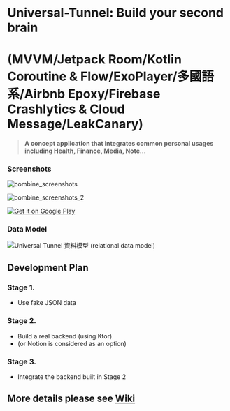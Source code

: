 # Universal-Tunnel: Build your second brain 
# (MVVM/Jetpack Room/Kotlin Coroutine & Flow/ExoPlayer/多國語系/Airbnb Epoxy/Firebase Crashlytics & Cloud Message/LeakCanary)
>**A concept application that integrates common personal usages including Health, Finance, Media, Note...**

### Screenshots
![combine_screenshots](https://user-images.githubusercontent.com/6279465/217298519-e2b99810-93e8-4d57-a3e5-e7f7892a557d.png)  
  
![combine_screenshots_2](https://user-images.githubusercontent.com/6279465/219616082-b361d1b3-d4d9-4d0b-8970-cffd9f3e6508.png)


<a href='https://play.google.com/store/apps/details?id=io.denix.project.universaltunnel.full&pcampaignid=pcampaignidMKT-Other-global-all-co-prtnr-py-PartBadge-Mar2515-1'><img alt='Get it on Google Play' src='https://play.google.com/intl/en_us/badges/static/images/badges/en_badge_web_generic.png'/></a>

### Data Model
![Universal Tunnel 資料模型 (relational data model)](https://user-images.githubusercontent.com/6279465/208574592-05ef6220-c51c-44a7-b43b-a4fad2d77d98.png)

## Development Plan
### Stage 1. 
* Use fake JSON data

### Stage 2. 
* Build a real backend (using Ktor)
* (or Notion is considered as an option)

### Stage 3. 
* Integrate the backend built in Stage 2

## More details please see [Wiki](https://github.com/DenisHsieh/Universal-Tunnel/wiki#welcome-to-the-universal-tunnel-wiki)

